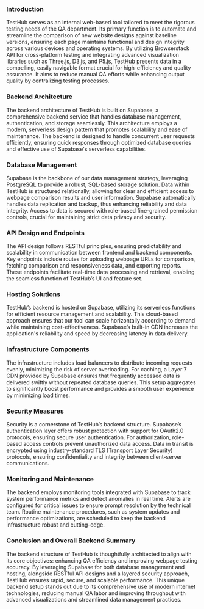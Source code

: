 ### Introduction

TestHub serves as an internal web-based tool tailored to meet the rigorous testing needs of the QA department. Its primary function is to automate and streamline the comparison of new website designs against baseline versions, ensuring each page maintains functional and design integrity across various devices and operating systems. By utilizing Browserstack API for cross-platform testing and integrating advanced visualization libraries such as Three.js, D3.js, and P5.js, TestHub presents data in a compelling, easily navigable format crucial for high-efficiency and quality assurance. It aims to reduce manual QA efforts while enhancing output quality by centralizing testing processes.

### Backend Architecture

The backend architecture of TestHub is built on Supabase, a comprehensive backend service that handles database management, authentication, and storage seamlessly. This architecture employs a modern, serverless design pattern that promotes scalability and ease of maintenance. The backend is designed to handle concurrent user requests efficiently, ensuring quick responses through optimized database queries and effective use of Supabase's serverless capabilities.

### Database Management

Supabase is the backbone of our data management strategy, leveraging PostgreSQL to provide a robust, SQL-based storage solution. Data within TestHub is structured relationally, allowing for clear and efficient access to webpage comparison results and user information. Supabase automatically handles data replication and backup, thus enhancing reliability and data integrity. Access to data is secured with role-based fine-grained permission controls, crucial for maintaining strict data privacy and security.

### API Design and Endpoints

The API design follows RESTful principles, ensuring predictability and scalability in communication between frontend and backend components. Key endpoints include routes for uploading webpage URLs for comparison, fetching comparison and responsiveness data, and exporting reports. These endpoints facilitate real-time data processing and retrieval, enabling the seamless function of TestHub’s UI and feature set.

### Hosting Solutions

TestHub’s backend is hosted on Supabase, utilizing its serverless functions for efficient resource management and scalability. This cloud-based approach ensures that our tool can scale horizontally according to demand while maintaining cost-effectiveness. Supabase’s built-in CDN increases the application's reliability and speed by decreasing latency in data delivery.

### Infrastructure Components

The infrastructure includes load balancers to distribute incoming requests evenly, minimizing the risk of server overloading. For caching, a Layer 7 CDN provided by Supabase ensures that frequently accessed data is delivered swiftly without repeated database queries. This setup aggregates to significantly boost performance and provides a smooth user experience by minimizing load times.

### Security Measures

Security is a cornerstone of TestHub’s backend structure. Supabase’s authentication layer offers robust protection with support for OAuth2.0 protocols, ensuring secure user authentication. For authorization, role-based access controls prevent unauthorized data access. Data in transit is encrypted using industry-standard TLS (Transport Layer Security) protocols, ensuring confidentiality and integrity between client-server communications.

### Monitoring and Maintenance

The backend employs monitoring tools integrated with Supabase to track system performance metrics and detect anomalies in real time. Alerts are configured for critical issues to ensure prompt resolution by the technical team. Routine maintenance procedures, such as system updates and performance optimizations, are scheduled to keep the backend infrastructure robust and cutting-edge.

### Conclusion and Overall Backend Summary

The backend structure of TestHub is thoughtfully architected to align with its core objectives: enhancing QA efficiency and improving webpage testing accuracy. By leveraging Supabase for both database management and hosting, alongside RESTful API designs and a layered security approach, TestHub ensures rapid, secure, and scalable performance. This unique backend setup stands out due to its comprehensive use of modern internet technologies, reducing manual QA labor and improving throughput with advanced visualizations and streamlined data management practices.
